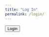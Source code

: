 ```yaml
---
title: "Log In"
permalink: /login/
---
```


<!-- Your login content here -->
<button onclick="openLoginModal()">Login</button>

<script>
  // Netlify Identity script and event handling
  netlifyIdentity.on('login', user => {
    console.log('User logged in', user);
    // Additional actions after login if needed
  });

  netlifyIdentity.on('logout', () => {
    console.log('User logged out');
    // Additional actions after logout if needed
  });

  function openLoginModal() {
    netlifyIdentity.open('login');
  }
</script>
